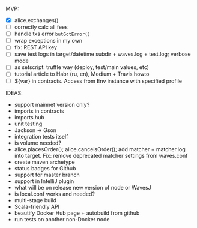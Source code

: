 MVP:
- [x] alice.exchanges()
- [ ] correctly calc all fees
- [ ] handle txs error `butGotError()`
- [ ] wrap exceptions in my own
- [ ] fix: REST API key
- [ ] save test logs in target/datetime subdir + waves.log + test.log; verbose mode
- [ ] as setscript: truffle way (deploy, test/main values, etc)
- [ ] tutorial article to Habr (ru, en), Medium + Travis howto
- [ ] ${var} in contracts. Access from Env instance with specified profile

IDEAS:
* support mainnet version only?
* imports in contracts
* imports hub
* unit testing
* Jackson -> Gson
* integration tests itself
* is volume needed?
* alice.placesOrder(); alice.cancelsOrder(); add matcher + matcher.log into target. Fix: remove deprecated matcher settings from waves.conf
* create maven archetype
* status badges for Github
* support for master branch
* support in IntelliJ plugin
* what will be on release new version of node or WavesJ
* is local.conf works and needed?
* multi-stage build
* Scala-friendly API
* beautify Docker Hub page + autobuild from github
* run tests on another non-Docker node
